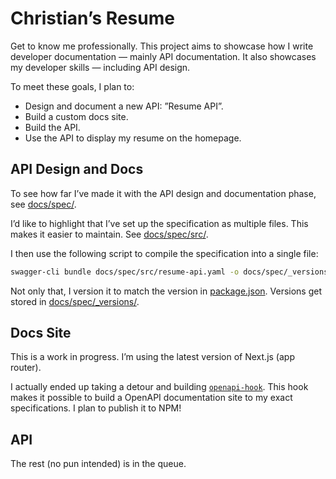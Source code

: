 # Christian’s Resume
Get to know me professionally. This project aims to showcase how I write developer documentation — mainly API documentation. It also showcases my developer skills — including API design.

To meet these goals, I plan to:

- Design and document a new API: ”Resume API”.
- Build a custom docs site.
- Build the API.
- Use the API to display my resume on the homepage.


## API Design and Docs
To see how far I’ve made it with the API design and documentation phase, see [docs/spec/](./docs/spec/).

I’d like to highlight that I’ve set up the specification as multiple files. This makes it easier to maintain. See [docs/spec/src/](./docs/spec/src/).

I then use the following script to compile the specification into a single file:

```bash
swagger-cli bundle docs/spec/src/resume-api.yaml -o docs/spec/_versions/resume-api-${npm_package_version}.yaml -t yaml
```

Not only that, I version it to match the version in [package.json](./package.json). Versions get stored in [docs/spec/_versions/](./docs/spec/_versions/).


## Docs Site
This is a work in progress. I’m using the latest version of Next.js (app router).

I actually ended up taking a detour and building [`openapi-hook`](https://github.com/christianareas/openapi-hook). This hook makes it possible to build a OpenAPI documentation site to my exact specifications. I plan to publish it to NPM!


## API
The rest (no pun intended) is in the queue.
